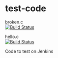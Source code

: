 # test-code

broken.c     
[![Build Status](http://power-ci.osuosl.org:8080/buildStatus/icon?job=broken-test)](http://power-ci.osuosl.org:8080/job/broken-test/)

hello.c         
[![Build Status](http://power-ci.osuosl.org:8080/buildStatus/icon?job=demo-build)](http://power-ci.osuosl.org:8080/job/demo-build/)


Code to test on Jenkins



